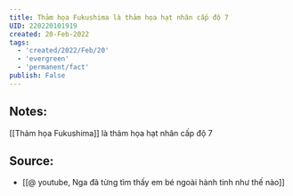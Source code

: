 ```yaml
---
title: Thảm họa Fukushima là thảm họa hạt nhân cấp độ 7
UID: 220220101919
created: 20-Feb-2022
tags:
  - 'created/2022/Feb/20'
  - 'evergreen'
  - 'permanent/fact'
publish: False
---
```

## Notes:
[[Thảm họa Fukushima]] là thảm họa hạt nhân cấp độ 7

## Source:
- [[@ youtube, Nga đã từng tìm thấy em bé ngoài hành tinh như thế nào]]



